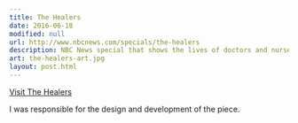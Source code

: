 ```yaml
---
title: The Healers
date: 2016-06-18
modified: null
url: http://www.nbcnews.com/specials/the-healers
description: NBC News special that shows the lives of doctors and nurses in a small hospital in Kabul.
art: the-healers-art.jpg
layout: post.html
---
```


[Visit The Healers]({{url}})

I was responsible for the design and development of the piece.
